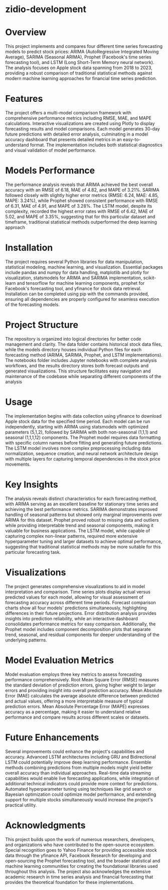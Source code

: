 # zidio-development
# Overview
This project implements and compares four different time series forecasting models to predict stock prices: ARIMA (AutoRegressive Integrated Moving Average), SARIMA (Seasonal ARIMA), Prophet (Facebook's time series forecasting tool), and LSTM (Long Short-Term Memory neural network). The analysis focuses on Apple stock data spanning from 2018 to 2023, providing a robust comparison of traditional statistical methods against modern machine learning approaches for financial time series prediction.

# Features
The project offers a multi-model comparison framework with comprehensive performance metrics including RMSE, MAE, and MAPE calculations. Interactive visualizations are created using Plotly to display forecasting results and model comparisons. Each model generates 30-day future predictions with detailed error analysis, culminating in a model accuracy dashboard that presents detailed metrics in an easy-to-understand format. The implementation includes both statistical diagnostics and visual validation of model performance.

# Models Performance
The performance analysis reveals that ARIMA achieved the best overall accuracy with an RMSE of 6.18, MAE of 4.82, and MAPE of 3.21%. SARIMA followed closely with slightly higher error metrics (RMSE: 6.24, MAE: 4.85, MAPE: 3.24%), while Prophet showed consistent performance with RMSE of 6.31, MAE of 4.91, and MAPE of 3.28%. The LSTM model, despite its complexity, recorded the highest error rates with RMSE of 6.42, MAE of 5.02, and MAPE of 3.35%, suggesting that for this particular dataset and timeframe, traditional statistical methods outperformed the deep learning approach

# Installation
The project requires several Python libraries for data manipulation, statistical modeling, machine learning, and visualization. Essential packages include pandas and numpy for data handling, matplotlib and plotly for visualization, statsmodels for ARIMA and SARIMA implementation, scikit-learn and tensorflow for machine learning components, prophet for Facebook's forecasting tool, and yfinance for stock data retrieval. Installation can be completed using pip with the commands provided, ensuring all dependencies are properly configured for seamless execution of the forecasting models.

# Project Structure
The repository is organized into logical directories for better code management and clarity. The data folder contains historical stock data files, while the models directory houses individual Python files for each forecasting method (ARIMA, SARIMA, Prophet, and LSTM implementations). The notebooks folder includes Jupyter notebooks with complete analysis workflows, and the results directory stores both forecast outputs and generated visualizations. This structure facilitates easy navigation and maintenance of the codebase while separating different components of the analysis

# Usage
The implementation begins with data collection using yfinance to download Apple stock data for the specified time period. Each model can be run independently, starting with ARIMA using statsmodels with optimized parameters (5,1,2), followed by SARIMA with both non-seasonal (1,1,1) and seasonal (1,1,1,12) components. The Prophet model requires data formatting with specific column names before fitting and generating future predictions. The LSTM model involves more complex preprocessing including data normalization, sequence creation, and neural network architecture design with multiple layers for capturing temporal dependencies in the stock price movements.

# Key Insights
The analysis reveals distinct characteristics for each forecasting method, with ARIMA serving as an excellent baseline for stationary time series and achieving the best performance metrics. SARIMA demonstrates improved handling of seasonal patterns but showed only marginal improvements over ARIMA for this dataset. Prophet proved robust to missing data and outliers while providing interpretable trend and seasonal components, making it valuable for business applications. The LSTM model, while capable of capturing complex non-linear patterns, required more extensive hyperparameter tuning and larger datasets to achieve optimal performance, suggesting that traditional statistical methods may be more suitable for this particular forecasting task.

 # Visualizations
The project generates comprehensive visualizations to aid in model interpretation and comparison. Time series plots display actual versus predicted values for each model, allowing for visual assessment of forecasting accuracy across different time periods. Forecast comparison charts show all four models' predictions simultaneously, highlighting differences in their future projections. Error distribution analysis provides insights into prediction reliability, while an interactive dashboard consolidates performance metrics for easy comparison. Additionally, the Prophet model includes component decomposition plots that separate trend, seasonal, and residual components for deeper understanding of the underlying patterns.

# Model Evaluation Metrics
Model evaluation employs three key metrics to assess forecasting performance comprehensively. Root Mean Square Error (RMSE) measures the standard deviation of prediction errors, giving higher weight to larger errors and providing insight into overall prediction accuracy. Mean Absolute Error (MAE) calculates the average absolute difference between predicted and actual values, offering a more interpretable measure of typical prediction errors. Mean Absolute Percentage Error (MAPE) expresses accuracy as a percentage, making it easier to understand relative performance and compare results across different scales or datasets.

# Future Enhancements
Several improvements could enhance the project's capabilities and accuracy. Advanced LSTM architectures including GRU and Bidirectional LSTM could potentially improve deep learning performance. Ensemble methods combining predictions from multiple models might yield better overall accuracy than individual approaches. Real-time data streaming capabilities would enable live forecasting applications, while integration of additional technical indicators could provide more context for predictions. Automated hyperparameter tuning using techniques like grid search or Bayesian optimization could optimize model performance, and extending support for multiple stocks simultaneously would increase the project's practical utility.

# Acknowledgments
This project builds upon the work of numerous researchers, developers, and organizations who have contributed to the open-source ecosystem. Special recognition goes to Yahoo Finance for providing accessible stock data through the yfinance API, Facebook Research for developing and open-sourcing the Prophet forecasting tool, and the broader statistical and machine learning communities for creating the foundational libraries used throughout this analysis. The project also acknowledges the extensive academic research in time series analysis and financial forecasting that provides the theoretical foundation for these implementations.
